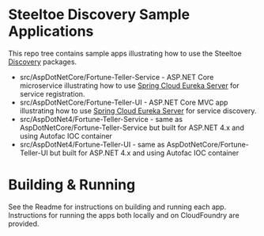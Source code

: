# Steeltoe Discovery Sample Applications
This repo tree contains sample apps illustrating how to use the Steeltoe [Discovery](https://github.com/SteeltoeOSS/Discovery) packages. 
* src/AspDotNetCore/Fortune-Teller-Service - ASP.NET Core microservice illustrating how to use [Spring Cloud Eureka Server](http://projects.spring.io/spring-cloud/docs/1.0.3/spring-cloud.html#spring-cloud-eureka-server) for service registration.
* src/AspDotNetCore/Fortune-Teller-UI - ASP.NET Core MVC app illustrating how to use [Spring Cloud Eureka Server](http://projects.spring.io/spring-cloud/docs/1.0.3/spring-cloud.html#spring-cloud-eureka-server) for service discovery.
* src/AspDotNet4/Fortune-Teller-Service - same as AspDotNetCore/Fortune-Teller-Service but built for ASP.NET 4.x and using Autofac IOC container 
* src/AspDotNet4/Fortune-Teller-UI - same as AspDotNetCore/Fortune-Teller-UI but built for ASP.NET 4.x and using Autofac IOC container 

# Building & Running
See the Readme for instructions on building and running each app.  Instructions for running the apps both locally and on CloudFoundry are provided.
